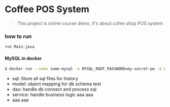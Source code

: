 # Coffee POS System
> This project is online course demo, it's about cofee shop POS system


### how to run 
```bash
run Main.java
```

#### MySQL in docker
```bash
$ docker run --name some-mysql -e MYSQL_ROOT_PASSWORD=my-secret-pw -d mysql
```

* sql: Store all sql files for history
* model: object mapping for db schema test
* dao: handle db connect and process sql
* service: handle business logic
aaa
aaa
* aaa
aaa